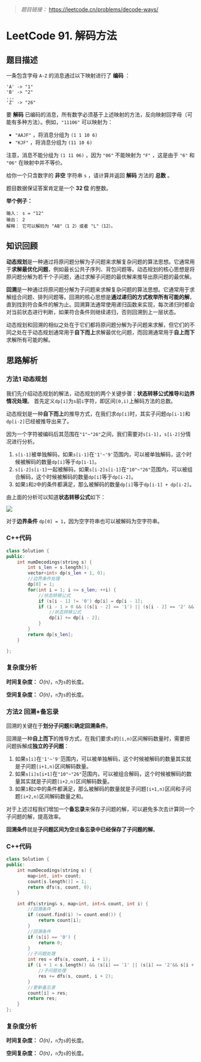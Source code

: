 
> *题目链接：* https://leetcode.cn/problems/decode-ways/

# LeetCode 91. 解码方法

## 题目描述

一条包含字母 `A-Z` 的消息通过以下映射进行了 **编码** ：

```
'A' -> "1"
'B' -> "2"
...
'Z' -> "26"
```

要 **解码** 已编码的消息，所有数字必须基于上述映射的方法，反向映射回字母（可能有多种方法）。例如，`"11106"` 可以映射为：
* `"AAJF"` ，将消息分组为 `(1 1 10 6)`
* `"KJF"` ，将消息分组为 `(11 10 6)`

注意，消息不能分组为  `(1 11 06)` ，因为 `"06"` 不能映射为 `"F"` ，这是由于 `"6"` 和 `"06"` 在映射中并不等价。

给你一个只含数字的 **非空** 字符串 `s` ，请计算并返回 **解码** 方法的 **总数** 。

题目数据保证答案肯定是一个 **32 位** 的整数。

**举个例子：**

```
输入： s = "12"
输出： 2
解释： 它可以解码为 "AB"（1 2）或者 "L"（12）。
```

## 知识回顾

**动态规划**是一种通过将原问题分解为子问题来求解复杂问题的算法思想。它通常用于**求解最优化问题**，例如最长公共子序列、背包问题等。动态规划的核心思想是将原问题分解为若干个子问题，通过求解子问题的最优解来推导出原问题的最优解。

**回溯**是一种通过将原问题分解为子问题来求解复杂问题的算法思想。它通常用于求解组合问题、排列问题等。回溯的核心思想是**通过递归的方式枚举所有可能的解**，直到找到符合条件的解为止。回溯算法通常使用递归函数来实现，每次递归时都会对当前状态进行判断，如果符合条件则继续递归，否则回溯到上一层状态。

动态规划和回溯的相似之处在于它们都将原问题分解为子问题来求解，但它们的不同之处在于动态规划通常用于**自下而上**求解最优化问题，而回溯通常用于**自上而下**求解所有可能的解。

## 思路解析

### 方法1 动态规划

我们先介绍动态规划的解法，动态规划的两个关键步骤：**状态转移公式推导**和**边界情况处理**。
首先定义`dp[i]`为`s`前`i`字符，即区间`[0,i)`上解码方法的总数。

动态规划是一种**自下而上**的推导方式，在我们求`dp[i]`时，其实子问题`dp[i-1]`和`dp[i-2]`已经被推导出来了。

因为一个字符被编码后其范围在`"1"~"26"`之间，我们需要对`s[i-1]`，`s[i-2]`分情况进行分析。
1. `s[i-1]`被单独解码，如果`s[i-1]`在`'1'~'9'`范围内，可以被单独解码，这个时候被解码的数量`dp[i]`等于`dp[i-1]`。
2. `s[i-2]s[i-1]`一起被解码，如果`s[i-2]s[i-1]`在`"10"~"26"`范围内，可以被组合解码，这个时候被解码的数量`dp[i]`等于`dp[i-2]`。
3. 如果`1`和`2`中的条件都满足，那么被解码的数量`dp[i]`等于`dp[i-1] + dp[i-2]`。

由上面的分析可以知道**状态转移公式**如下：

![](https://gitee.com/ldtech007/picture/raw/master/pic/lc-0091-01.png)

对于**边界条件** `dp[0] = 1`，因为空字符串也可以被解码为空字符串。

### C++代码

```cpp
class Solution {
public:
    int numDecodings(string s) {
        int s_len = s.length();
        vector<int> dp(s_len + 1, 0);
        //边界条件处理
        dp[0] = 1;
        for(int i = 1; i <= s_len; ++i) {
            //状态转移公式
            if (s[i - 1] != '0') dp[i] = dp[i - 1];
            if (i - 1 > 0 && ((s[i - 2] == '1') || (s[i - 2] == '2' && s[i - 1] >= '0' && s[i - 1] <= '6'))) {
                //状态转移公式
                dp[i] += dp[i - 2];
            }
        }
        return dp[s_len];
    }

};
```
### 复杂度分析

**时间复杂度：** *O(n)*，`n`为`s`的长度。

**空间复杂度：** *O(n)*，`n`为`s`的长度。

### 方法2 回溯+备忘录

回溯的关键在于**划分子问题**和**确定回溯条件**。

回溯是一种**自上而下**的推导方式，在我们要求`s`的`[i,n)`区间解码数量时，需要把问题拆解成**独立的子问题**：
1. 如果`s[i]`在`'1'~'9'`范围内，可以被单独解码，这个时候被解码的数量其实就是子问题`[i+1,n)`区间解码数量。
2. 如果`s[i]s[i+1]`在`"10"~"26"`范围内，可以被组合解码，这个时候被解码的数量其实就是子问题`[i+2,n)`区间解码数量。
3. 如果`1`和`2`中的条件都满足，那么被解码的数量就是子问题`[i+1,n)`区间和子问题`[i+2,n)`区间解码数量之和。

对于上述过程我们增加一个**备忘录**来保存子问题的解，可以避免多次去计算同一个子问题的解，提高效率。

**回溯条件**就是**子问题区间为空**或**备忘录中已经保存了子问题的解**。

### C++代码

```cpp
class Solution {
public:
    int numDecodings(string s) {
        map<int, int> count;
        count[s.length()] = 1;
        return dfs(s, count, 0);
    }

    int dfs(string& s, map<int, int>& count, int i) {
        //回溯条件
        if (count.find(i) != count.end()) {
            return count[i];
        }
        //回溯条件
        if (s[i] == '0') {
            return 0;
        }
        //子问题处理
        int res = dfs(s, count, i + 1);
        if (i + 1 < s.length() && (s[i] == '1' || (s[i] == '2'&& s[i + 1] >= '0' && s[i + 1] <= '6'))) {
            //子问题处理
            res += dfs(s, count, i + 2);
        }
        //更新备忘录
        count[i] = res;
        return res;
    }
};
```

### 复杂度分析

**时间复杂度：** *O(n)*，`n`为`s`的长度。

**空间复杂度：** *O(n)*，`n`为`s`的长度。
